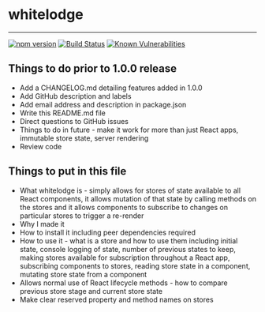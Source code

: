 # whitelodge
---
[![npm version](https://badge.fury.io/js/whitelodge.svg)](https://badge.fury.io/js/whitelodge) [![Build Status](https://travis-ci.org/liegeandlief/whitelodge.svg?branch=master)](https://travis-ci.org/liegeandlief/whitelodge) [![Known Vulnerabilities](https://snyk.io/test/github/liegeandlief/whitelodge/badge.svg)](https://snyk.io/test/github/liegeandlief/whitelodge)

## Things to do prior to 1.0.0 release

 - Add a CHANGELOG.md detailing features added in 1.0.0
 - Add GitHub description and labels
 - Add email address and description in package.json
 - Write this README.md file
 - Direct questions to GitHub issues
 - Things to do in future - make it work for more than just React apps, immutable store state, server rendering
 - Review code

## Things to put in this file

 - What whitelodge is - simply allows for stores of state available to all React components, it allows mutation of that state by calling methods on the stores and it allows components to subscribe to changes on particular stores to trigger a re-render
 - Why I made it
 - How to install it including peer dependencies required
 - How to use it - what is a store and how to use them including initial state, console logging of state, number of previous states to keep, making stores available for subscription throughout a React app, subscribing components to stores, reading store state in a component, mutating store state from a component
 - Allows normal use of React lifecycle methods - how to compare previous store stage and current store state
 - Make clear reserved property and method names on stores
